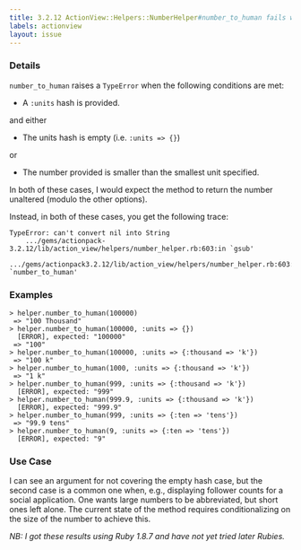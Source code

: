 ```yaml
---
title: 3.2.12 ActionView::Helpers::NumberHelper#number_to_human fails when number is less than smallest unit option.
labels: actionview
layout: issue
---
```


### Details

`number_to_human` raises a `TypeError` when the following conditions are met:
- A `:units` hash is provided.

and either
- The units hash is empty (i.e. `:units => {}`)

or
- The number provided is smaller than the smallest unit specified.

In both of these cases, I would expect the method to return the number unaltered (modulo the other options).

Instead, in both of these cases, you get the following trace:

```
TypeError: can't convert nil into String
    .../gems/actionpack-3.2.12/lib/action_view/helpers/number_helper.rb:603:in `gsub'
    .../gems/actionpack3.2.12/lib/action_view/helpers/number_helper.rb:603:in `number_to_human'
```
### Examples

```
> helper.number_to_human(100000)
 => "100 Thousand" 
> helper.number_to_human(100000, :units => {})
  [ERROR], expected: "100000"
 => "100" 
> helper.number_to_human(100000, :units => {:thousand => 'k'})
 => "100 k" 
> helper.number_to_human(1000, :units => {:thousand => 'k'})
 => "1 k" 
> helper.number_to_human(999, :units => {:thousand => 'k'})
  [ERROR], expected: "999"
> helper.number_to_human(999.9, :units => {:thousand => 'k'})
  [ERROR], expected: "999.9"
> helper.number_to_human(999, :units => {:ten => 'tens'})
 => "99.9 tens" 
> helper.number_to_human(9, :units => {:ten => 'tens'})
  [ERROR], expected: "9"
```
### Use Case

I can see an argument for not covering the empty hash case, but the second case is a common one when, e.g., displaying follower counts for a social application. One wants large numbers to be abbreviated, but short ones left alone. The current state of the method requires conditionalizing on the size of the number to achieve this.

_NB: I got these results using Ruby 1.8.7 and have not yet tried later Rubies._

